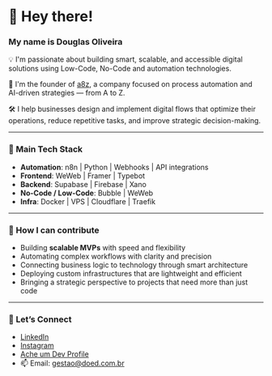 # 👋 Hey there!

### My name is Douglas Oliveira

💡 I'm passionate about building smart, scalable, and accessible digital solutions using Low-Code, No-Code and automation technologies.

🚀 I'm the founder of [a8z](https://a8z.com.br), a company focused on process automation and AI-driven strategies — from A to Z.

🛠️ I help businesses design and implement digital flows that optimize their operations, reduce repetitive tasks, and improve strategic decision-making.

---

### 🔧 Main Tech Stack

- **Automation**: n8n | Python | Webhooks | API integrations
- **Frontend**: WeWeb | Framer | Typebot
- **Backend**: Supabase | Firebase | Xano
- **No-Code / Low-Code**: Bubble | WeWeb
- **Infra**: Docker | VPS | Cloudflare | Traefik

---

### 🎯 How I can contribute

- Building **scalable MVPs** with speed and flexibility
- Automating complex workflows with clarity and precision
- Connecting business logic to technology through smart architecture
- Deploying custom infrastructures that are lightweight and efficient
- Bringing a strategic perspective to projects that need more than just code

---

### 🤝 Let’s Connect

- [LinkedIn](https://www.linkedin.com/in/imdsoliveira)
- [Instagram](https://instagram.com/imdouglasoliveira)
- [Ache um Dev Profile](https://acheumdev.com.br/profissional/imdouglasoliveira)
- 📫 Email: [gestao@doed.com.br](mailto:gestao@doed.com.br)
